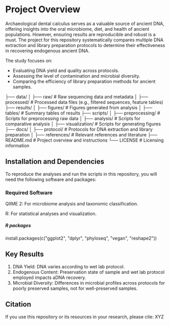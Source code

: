 # Project Overview
Archaeological dental calculus serves as a valuable source of ancient DNA, offering insights into the oral microbiome, diet, and health of ancient populations. However, ensuring results are reproducible and robust is a must. The project for this repository systematically compares multiple DNA extraction and library preparation protocols to determine their effectiveness in recovering endogenous ancient DNA.

The study focuses on:

- Evaluating DNA yield and quality across protocols.
- Assessing the level of contamination and microbial diversity.
- Comparing the efficiency of library preparation methods for ancient samples.

├── data/
│   ├── raw/               # Raw sequencing data and metadata
│   ├── processed/         # Processed data files (e.g., filtered sequences, feature tables)
├── results/
│   ├── figures/           # Figures generated from analysis
│   ├── tables/            # Summary tables of results
├── scripts/
│   ├── preprocessing/     # Scripts for preprocessing raw data
│   ├── analysis/          # Scripts for comparative analysis
│   ├── visualization/     # Scripts for generating figures
├── docs/
│   ├── protocol/          # Protocols for DNA extraction and library preparation
│   ├── references/        # Relevant references and literature
├── README.md              # Project overview and instructions
└── LICENSE                # Licensing information

## Installation and Dependencies
To reproduce the analyses and run the scripts in this repository, you will need the following software and packages:

### Required Software
QIIME 2: For microbiome analysis and taxonomic classification.

R: For statistical analyses and visualization.

##### R packages 
install.packages(c("ggplot2", "dplyr", "phyloseq", "vegan", "reshape2"))

## Key Results
1. DNA Yield: DNA varies according to wet lab protocol. 
2. Endogenous Content: Preservation state of sample and wet lab protocol employed impacts aDNA recovery.
3. Microbial Diversity: Differences in microbial profiles across protocols for poorly preserved samples, not for well-preserved samples.

## Citation
If you use this repository or its resources in your research, please cite:
XYZ



